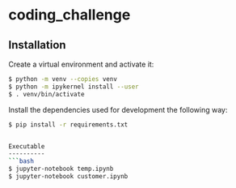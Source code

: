 # coding_challenge


Installation
------------

Create a virtual environment and activate it:
```bash
$ python -m venv --copies venv
$ python -m ipykernel install --user
$ . venv/bin/activate
```

Install the dependencies used for development the following way:
```bash
$ pip install -r requirements.txt


Executable
----------
```bash
$ jupyter-notebook temp.ipynb
$ jupyter-notebook customer.ipynb
```
